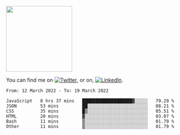 <!-- ![visitors](https://visitor-badge.glitch.me/badge?page_id=page.id) -->

<img height="180em" src="https://github-readme-stats.vercel.app/api?username=alihernandez&show_icons=true&hide_border=true&&count_private=true&include_all_commits=true" />

<!-- Actual text -->

You can find me on [![Twitter][1.2]][1], or on, [![LinkedIn][2.2]][2].

<!-- Icons -->

[1.2]: http://i.imgur.com/wWzX9uB.png (twitter icon without padding)
[2.2]: https://raw.githubusercontent.com/MartinHeinz/MartinHeinz/master/linkedin-3-16.png (LinkedIn icon without padding)

<!-- Links to your social media accounts -->

[1]: https://twitter.com/phantomramen
[2]: https://www.linkedin.com/in/ali-hernandez-96b1b71a9/

<!--START_SECTION:waka-->

```text
From: 12 March 2022 - To: 19 March 2022

JavaScript   8 hrs 37 mins   ███████████████████▓░░░░░   79.29 %
JSON         53 mins         ██░░░░░░░░░░░░░░░░░░░░░░░   08.21 %
CSS          35 mins         █▒░░░░░░░░░░░░░░░░░░░░░░░   05.51 %
HTML         20 mins         ▓░░░░░░░░░░░░░░░░░░░░░░░░   03.07 %
Bash         11 mins         ▒░░░░░░░░░░░░░░░░░░░░░░░░   01.79 %
Other        11 mins         ▒░░░░░░░░░░░░░░░░░░░░░░░░   01.79 %
```

<!--END_SECTION:waka-->
